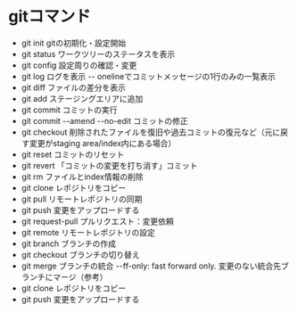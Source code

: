 # gitコマンド
- git init
gitの初期化・設定開始
- git status
ワークツリーのステータスを表示
- git config 
設定周りの確認・変更
- git log
ログを表示
 -- onelineでコミットメッセージの1行のみの一覧表示
- git diff
ファイルの差分を表示
- git add
ステージングエリアに追加
- git commit 
コミットの実行
- git commit --amend --no-edit
コミットの修正
- git checkout
削除されたファイルを復旧や過去コミットの復元など（元に戻す変更がstaging area/index内にある場合）
- git reset
コミットのリセット
- git revert
「コミットの変更を打ち消す」コミット
- git rm
ファイルとindex情報の削除
- git clone
レポジトリをコピー
- git pull
リモートレポジトリの同期	
- git push
変更をアップロードする
- git request-pull
プルリクエスト：変更依頼
- git remote
リモートレポジトリの設定
- git branch
ブランチの作成
- git checkout
ブランチの切り替え
- git merge
ブランチの統合
 --ff-only: fast forward only. 変更のない統合先ブランチにマージ（参考）
- git clone
レポジトリをコピー
- git push
変更をアップロードする
